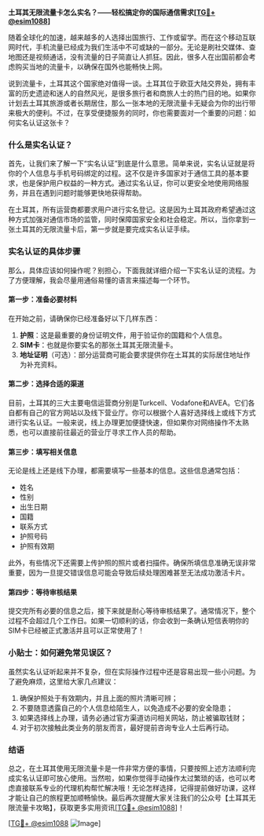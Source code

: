 **土耳其无限流量卡怎么实名？——轻松搞定你的国际通信需求[[TG💪+ @esim1088](https://t.me/s/esim1088)]**

随着全球化的加速，越来越多的人选择出国旅行、工作或留学。而在这个移动互联网时代，手机流量已经成为我们生活中不可或缺的一部分。无论是刷社交媒体、查地图还是视频通话，没有流量的日子简直让人抓狂。因此，很多人在出国前都会考虑购买当地的流量卡，以确保在国外也能畅快上网。

说到流量卡，土耳其这个国家绝对值得一谈。土耳其位于欧亚大陆交界处，拥有丰富的历史遗迹和迷人的自然风光，是很多旅行者和商旅人士的热门目的地。如果你计划去土耳其旅游或者长期居住，那么一张本地的无限流量卡无疑会为你的出行带来极大的便利。不过，在享受便捷服务的同时，你也需要面对一个重要的问题：如何实名认证这张卡？

### 什么是实名认证？

首先，让我们来了解一下“实名认证”到底是什么意思。简单来说，实名认证就是将你的个人信息与手机号码绑定的过程。这不仅是许多国家对于通信工具的基本要求，也是保护用户权益的一种方式。通过实名认证，你可以更安全地使用网络服务，并且在遇到问题时能够更快地获得帮助。

在土耳其，所有运营商都要求用户进行实名登记。这是因为土耳其政府希望通过这种方式加强对通信市场的监管，同时保障国家安全和社会稳定。所以，当你拿到一张土耳其的无限流量卡后，第一步就是要完成实名认证手续。

### 实名认证的具体步骤

那么，具体应该如何操作呢？别担心，下面我就详细介绍一下实名认证的流程。为了方便理解，我会尽量用通俗易懂的语言来描述每一个环节。

#### 第一步：准备必要材料
在开始之前，请确保你已经准备好以下几样东西：
1. **护照**：这是最重要的身份证明文件，用于验证你的国籍和个人信息。
2. **SIM卡**：也就是你要实名的那张土耳其无限流量卡。
3. **地址证明**（可选）：部分运营商可能会要求提供你在土耳其的实际居住地址作为补充资料。

#### 第二步：选择合适的渠道
目前，土耳其的三大主要电信运营商分别是Turkcell、Vodafone和AVEA。它们各自都有自己的官方网站以及线下营业厅。你可以根据个人喜好选择线上或线下方式进行实名认证。一般来说，线上办理更加便捷快速，但如果你对网络操作不太熟悉，也可以直接前往最近的营业厅寻求工作人员的帮助。

#### 第三步：填写相关信息
无论是线上还是线下办理，都需要填写一些基本的信息。这些信息通常包括：
- 姓名
- 性别
- 出生日期
- 国籍
- 联系方式
- 护照号码
- 护照有效期

此外，有些情况下还需要上传护照的照片或者扫描件。确保所填信息准确无误非常重要，因为一旦提交错误信息可能会导致后续处理困难甚至无法成功激活卡片。

#### 第四步：等待审核结果
提交完所有必要的信息之后，接下来就是耐心等待审核结果了。通常情况下，整个过程不会超过几个工作日。如果一切顺利的话，你会收到一条确认短信表明你的SIM卡已经被正式激活并且可以正常使用了！

### 小贴士：如何避免常见误区？
虽然实名认证听起来并不复杂，但在实际操作过程中还是容易出现一些小问题。为了避免麻烦，这里给大家几点建议：
1. 确保护照处于有效期内，并且上面的照片清晰可辨；
2. 不要随意透露自己的个人信息给陌生人，以免造成不必要的安全隐患；
3. 如果选择线上办理，请务必通过官方渠道访问相关网站，防止被骗取钱财；
4. 对于初次接触此类业务的朋友而言，最好提前咨询专业人士后再行动。

### 结语

总之，在土耳其使用无限流量卡是一件非常方便的事情，只要按照上述方法顺利完成实名认证即可放心使用。当然啦，如果你觉得手动操作太过繁琐的话，也可以考虑直接联系专业的代理机构帮忙解决哦！无论怎样选择，记得提前做好功课，这样才能让自己的旅程更加顺畅愉快。最后再次提醒大家关注我们的公众号【土耳其无限流量卡攻略】，获取更多实用资讯[[TG💪+ @esim1088](https://t.me/s/esim1088)]！

[[TG💪+ @esim1088](https://t.me/s/esim1088) ![Image](https://i.postimg.cc/4NQfJmqS/Snipaste-2025-05-13-00-14-12.png)]
